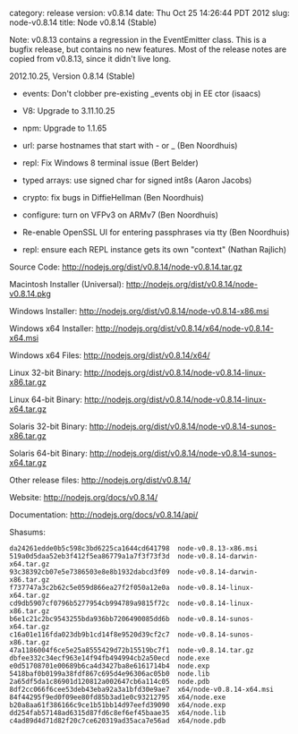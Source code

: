 category: release
version: v0.8.14
date: Thu Oct 25 14:26:44 PDT 2012
slug: node-v0.8.14
title: Node v0.8.14 (Stable)

Note: v0.8.13 contains a regression in the EventEmitter class.  This
is a bugfix release, but contains no new features.  Most of the
release notes are copied from v0.8.13, since it didn't live long.


2012.10.25, Version 0.8.14 (Stable)

* events: Don't clobber pre-existing _events obj in EE ctor (isaacs)

* V8: Upgrade to 3.11.10.25

* npm: Upgrade to 1.1.65

* url: parse hostnames that start with - or _ (Ben Noordhuis)

* repl: Fix Windows 8 terminal issue (Bert Belder)

* typed arrays: use signed char for signed int8s (Aaron Jacobs)

* crypto: fix bugs in DiffieHellman (Ben Noordhuis)

* configure: turn on VFPv3 on ARMv7 (Ben Noordhuis)

* Re-enable OpenSSL UI for entering passphrases via tty (Ben Noordhuis)

* repl: ensure each REPL instance gets its own "context" (Nathan Rajlich)


Source Code: http://nodejs.org/dist/v0.8.14/node-v0.8.14.tar.gz

Macintosh Installer (Universal): http://nodejs.org/dist/v0.8.14/node-v0.8.14.pkg

Windows Installer: http://nodejs.org/dist/v0.8.14/node-v0.8.14-x86.msi

Windows x64 Installer: http://nodejs.org/dist/v0.8.14/x64/node-v0.8.14-x64.msi

Windows x64 Files: http://nodejs.org/dist/v0.8.14/x64/

Linux 32-bit Binary: http://nodejs.org/dist/v0.8.14/node-v0.8.14-linux-x86.tar.gz

Linux 64-bit Binary: http://nodejs.org/dist/v0.8.14/node-v0.8.14-linux-x64.tar.gz

Solaris 32-bit Binary: http://nodejs.org/dist/v0.8.14/node-v0.8.14-sunos-x86.tar.gz

Solaris 64-bit Binary: http://nodejs.org/dist/v0.8.14/node-v0.8.14-sunos-x64.tar.gz

Other release files: http://nodejs.org/dist/v0.8.14/

Website: http://nodejs.org/docs/v0.8.14/

Documentation: http://nodejs.org/docs/v0.8.14/api/

Shasums:

```
da24261edde0b5c598c3bd6225ca1644cd641798  node-v0.8.13-x86.msi
519a0d5daa52eb3f412f5ea86779a1a7f3f73f3d  node-v0.8.14-darwin-x64.tar.gz
93c38392cb07e5e7386503e8e8b1932dabcd3f09  node-v0.8.14-darwin-x86.tar.gz
f737747a3c2b62c5e059d866ea27f2f050a12e0a  node-v0.8.14-linux-x64.tar.gz
cd9db5907cf0796b5277954cb994789a9815f72c  node-v0.8.14-linux-x86.tar.gz
b6e1c21c2bc9543255bda936bb7206490085dd6b  node-v0.8.14-sunos-x64.tar.gz
c16a01e116fda023db9b1cd14f8e9520d39cf2c7  node-v0.8.14-sunos-x86.tar.gz
47a1186004f6ce5e25a8555429d72b15519bc7f1  node-v0.8.14.tar.gz
dbfee332c34ecf963e14f94fb494994cb2a50ecd  node.exe
e0d51708701e00689b6ca4d3427ba8e6161714b4  node.exp
5418baf0b0199a38fdf867c695d4e96306ac05b0  node.lib
2a65df5da1c86901d120812a002647cb6a114c05  node.pdb
8df2cc066f6cee53deb43eba92a3a1bfd30e9ae7  x64/node-v0.8.14-x64.msi
84f44295f9ed0f09ee80fd85b3ad1e0c93212795  x64/node.exe
b20a8aa61f386166c9ce1b51bb14d97eefd39090  x64/node.exp
dd254fab57148ad6315d87fd6c8ef6ef45baae35  x64/node.lib
c4ad89d4d71d82f20c7ce620319ad35aca7e56ad  x64/node.pdb
```
